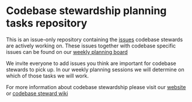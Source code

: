 # Codebase stewardship planning tasks repository

This is an issue-only repository containing the [issues](https://github.com/publiccodenet/codebasestewards/issues) codebase stewards are actively working on.
These issues together with codebase specific issues can be found on our [weekly planning board](#)

We invite everyone to add issues you think are important for codebase stewards to pick up. In our weekly planning sessions we will determine on which of those tasks we will work.

For more information about codebase stewardship please visit our [website](https://publiccode.net/codebase-stewardship/) or [codebase steward wiki](https://github.com/publiccodenet/codebasestewards/wiki)

